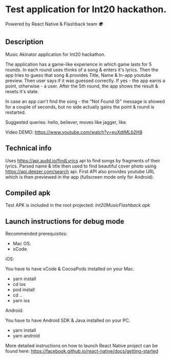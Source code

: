 # Test application for Int20 hackathon.
Powered by React Native & Flashback team *👽*

## Description

Music Akinator application for Int20 hackathon.

The application has a game-like experience in which game lasts for 5 rounds.
In each round uses thinks of a song & enters it's lyrics. Then the app tries to guess that song & provides Title, Name & In-app youtube preview.
Then user says if it was guessed correctly. If yes - the app earns a point, otherwise - a user.
After the 5th round, the app shows the result & resets it's state.

In case an app can't find the song - the "Not Found 😢" message is showed for a couple of seconds,
but no side actually gains the point & round is restarted.

Suggested queries: hello, believer, moves like jagger, like.

Video DEMO: https://www.youtube.com/watch?v=euXdtMLb2H8

## Technical info 
Uses https://api.audd.io/findLyrics api to find songs by fragments of their lyrics.
Parsed name & title then used to find beautiful cover photo using https://api.deezer.com/search api.
First API also provides youtube URL which is then previewed in the app (fullscreen mode only for Android). 

## Compiled apk

Test APK is included in the root projected: 
*Int20MusicFlashback.apk*
 
## Launch instructions for debug mode
Recommended prerequisites:
- Mac OS.
- xCode.

iOS:

You have to have xCode & CocoaPods installed on your Mac.
- yarn install
- cd ios
- pod install
- cd ..
- yarn ios

Android:

You have to have Android SDK & Java installed on your PC.
- yarn install
- yarn android

More detailed instructions on how to launch React Native project can be found here: https://facebook.github.io/react-native/docs/getting-started 
